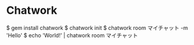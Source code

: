 # Chatwork

  $ gem install chatwork
  $ chatwork init
  $ chatwork room マイチャット -m 'Hello'
  $ echo 'World!' | chatwork room マイチャット
